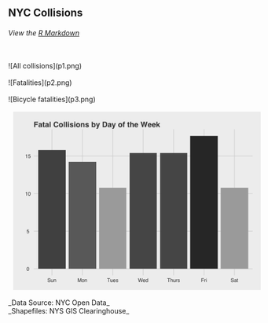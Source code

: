 ## NYC Collisions
###### View the [R Markdown](Main.Rmd)
<br />
![All collisions](p1.png) 
<br /><br />
![Fatalities](p2.png) 
<br /><br />
![Bicycle fatalities](p3.png) 
<br /><br />
<img src="p4.png" alt="Collisions by day of the week" align="middle" style="max-width:100%; margin-left:10px;">
<br /><br />
_Data Source:  NYC Open Data_
<br />
_Shapefiles: NYS GIS Clearinghouse_

